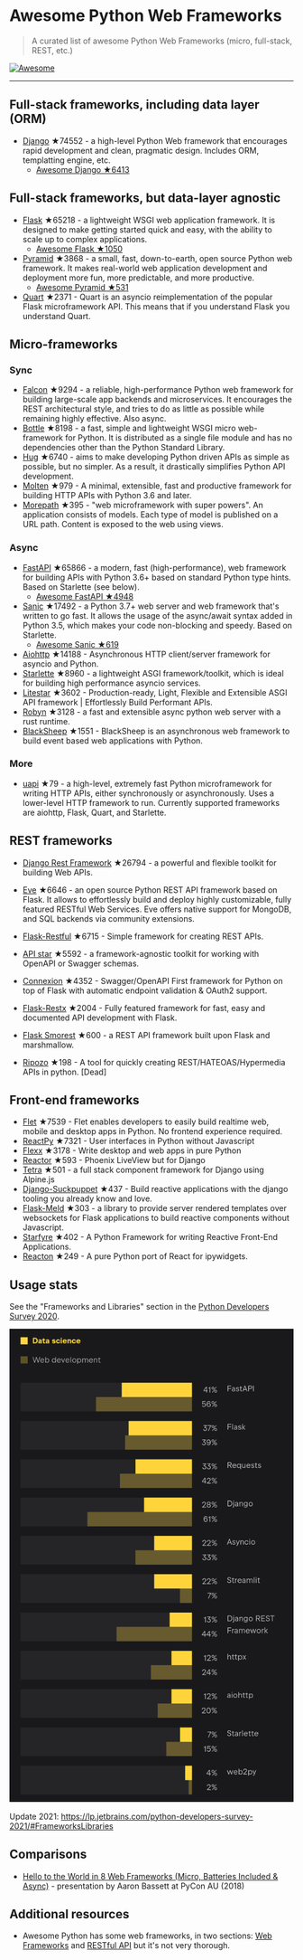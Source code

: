 # Awesome Python Web Frameworks


> A curated list of awesome Python Web Frameworks (micro, full-stack, REST, etc.)


[![Awesome](https://awesome.re/badge.svg)](https://awesome.re)

---

## Full-stack frameworks, including data layer (ORM)


- [Django](https://github.com/django/django) ★74552 - a high-level Python Web framework that encourages rapid development and clean, pragmatic design. Includes ORM, templatting engine, etc.
  - [Awesome Django ★6413](https://github.com/wsvincent/awesome-django)


## Full-stack frameworks, but data-layer agnostic

- [Flask](https://github.com/pallets/flask) ★65218 - a lightweight WSGI web application framework. It is designed to make getting started quick and easy, with the ability to scale up to complex applications.
  - [Awesome Flask ★1050](https://github.com/mjhea0/awesome-flask)
- [Pyramid](https://github.com/Pylons/pyramid) ★3868 - a small, fast, down-to-earth, open source Python web framework. It makes real-world web application development and deployment more fun, more predictable, and more productive.
  - [Awesome Pyramid ★531](https://github.com/uralbash/awesome-pyramid)
- [Quart](https://github.com/pallets/quart) ★2371 - Quart is an asyncio reimplementation of the popular Flask microframework API. This means that if you understand Flask you understand Quart.


## Micro-frameworks

### Sync

- [Falcon](https://github.com/falconry/falcon) ★9294 - a reliable, high-performance Python web framework for building large-scale app backends and microservices. It encourages the REST architectural style, and tries to do as little as possible while remaining highly effective. Also async.
- [Bottle](https://github.com/bottlepy/bottle) ★8198 - a fast, simple and lightweight WSGI micro web-framework for Python. It is distributed as a single file module and has no dependencies other than the Python Standard Library.
- [Hug](https://github.com/hugapi/hug) ★6740 - aims to make developing Python driven APIs as simple as possible, but no simpler. As a result, it drastically simplifies Python API development.
- [Molten](https://github.com/Bogdanp/molten) ★979 - A minimal, extensible, fast and productive framework for building HTTP APIs with Python 3.6 and later.
- [Morepath](https://github.com/morepath/morepath) ★395 - "web microframework with super powers". An application consists of models. Each type of model is published on a URL path. Content is exposed to the web using views.


### Async

- [FastAPI](https://github.com/tiangolo/fastapi) ★65866 - a modern, fast (high-performance), web framework for building APIs with Python 3.6+ based on standard Python type hints. Based on Starlette (see below).
  - [Awesome FastAPI ★4948](https://github.com/mjhea0/awesome-fastapi)
- [Sanic](https://github.com/sanic-org/sanic) ★17492 - a Python 3.7+ web server and web framework that's written to go fast. It allows the usage of the async/await syntax added in Python 3.5, which makes your code non-blocking and speedy. Based on Starlette.
  - [Awesome Sanic ★619](https://github.com/mekicha/awesome-sanic)
- [Aiohttp](https://github.com/aio-libs/aiohttp) ★14188 - Asynchronous HTTP client/server framework for asyncio and Python.
- [Starlette](https://github.com/encode/starlette) ★8960 - a lightweight ASGI framework/toolkit, which is ideal for building high performance asyncio services.
- [Litestar](https://github.com/litestar-org/litestar) ★3602 - Production-ready, Light, Flexible and Extensible ASGI API framework | Effortlessly Build Performant APIs.
- [Robyn](https://github.com/sansyrox/robyn) ★3128 - a fast and extensible async python web server with a rust runtime.
- [BlackSheep](https://github.com/Neoteroi/BlackSheep) ★1551 - BlackSheep is an asynchronous web framework to build event based web applications with Python.


### More

- [uapi](https://github.com/Tinche/uapi) ★79 - a high-level, extremely fast Python microframework for writing HTTP APIs, either synchronously or asynchronously. Uses a lower-level HTTP framework to run. Currently supported frameworks are aiohttp, Flask, Quart, and Starlette.


## REST frameworks

- [Django Rest Framework](https://github.com/encode/django-rest-framework) ★26794 - a powerful and flexible toolkit for building Web APIs.
- [Eve](https://github.com/pyeve/eve) ★6646 - an open source Python REST API framework based on Flask. It allows to effortlessly build and deploy highly customizable, fully featured RESTful Web Services. Eve offers native support for MongoDB, and SQL backends via community extensions.
- [Flask-Restful](https://github.com/flask-restful/flask-restful) ★6715 - Simple framework for creating REST APIs.
- [API star](https://github.com/encode/apistar) ★5592 - a framework-agnostic toolkit for working with OpenAPI or Swagger schemas.
- [Connexion](https://github.com/zalando/connexion) ★4352 - Swagger/OpenAPI First framework for Python on top of Flask with automatic endpoint validation & OAuth2 support.
- [Flask-Restx](https://github.com/python-restx/flask-restx) ★2004 - Fully featured framework for fast, easy and documented API development with Flask.
- [Flask Smorest](https://github.com/marshmallow-code/flask-smorest) ★600 - a REST API framework built upon Flask and marshmallow.

- [Ripozo](https://github.com/vertical-knowledge/ripozo) ★198 -  A tool for quickly creating REST/HATEOAS/Hypermedia APIs in python. [Dead]


## Front-end frameworks

- [Flet](https://github.com/flet-dev/flet) ★7539 - Flet enables developers to easily build realtime web, mobile and desktop apps in Python. No frontend experience required.
- [ReactPy](https://github.com/reactive-python/reactpy) ★7321 - User interfaces in Python without Javascript
- [Flexx](https://github.com/flexxui/flexx) ★3178 -  Write desktop and web apps in pure Python
- [Reactor](https://github.com/edelvalle/reactor) ★593 -  Phoenix LiveView but for Django
- [Tetra](https://github.com/samwillis/tetra) ★501 - a full stack component framework for Django using Alpine.js
- [Django-Suckpuppet](https://github.com/jonathan-s/django-sockpuppet) ★437 - Build reactive applications with the django tooling you already know and love.
- [Flask-Meld](https://github.com/mikeabrahamsen/Flask-Meld) ★303 - a library to provide server rendered templates over websockets for Flask applications to build reactive components without Javascript.
- [Starfyre](https://github.com/sansyrox/starfyre) ★402 - A Python Framework for writing Reactive Front-End Applications.
- [Reacton](https://github.com/widgetti/reacton) ★249 - A pure Python port of React for ipywidgets.


## Usage stats

See the "Frameworks and Libraries" section in the [Python Developers Survey 2020](https://www.jetbrains.com/lp/python-developers-survey-2020/).


![Stats](https://raw.githubusercontent.com/sfermigier/awesome-python-web-frameworks/main/python-web-frameworks-usage.png)

Update 2021: <https://lp.jetbrains.com/python-developers-survey-2021/#FrameworksLibraries>


## Comparisons

- [Hello to the World in 8 Web Frameworks (Micro, Batteries Included & Async)](https://noti.st/aaronbassett/lK9Ah7/hello-to-the-world-in-8-web-frameworks-micro-batteries-included-async) - presentation by Aaron Bassett at PyCon AU (2018)


## Additional resources

- Awesome Python has some web frameworks, in two sections: [Web Frameworks](https://github.com/vinta/awesome-python#web-frameworks) and [RESTful API](https://github.com/vinta/awesome-python#restful-api) but it's not very thorough.
